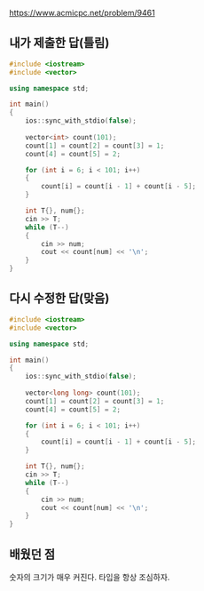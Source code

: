 https://www.acmicpc.net/problem/9461

내가 제출한 답(틀림)
--------------
```cpp
#include <iostream>
#include <vector>

using namespace std;

int main()
{
	ios::sync_with_stdio(false);
	
	vector<int> count(101);
	count[1] = count[2] = count[3] = 1;
	count[4] = count[5] = 2;

	for (int i = 6; i < 101; i++)
	{
		count[i] = count[i - 1] + count[i - 5];
	}

	int T{}, num{};
	cin >> T;
	while (T--)
	{
		cin >> num;
		cout << count[num] << '\n';
	}
}
```

다시 수정한 답(맞음)
-----------
```cpp
#include <iostream>
#include <vector>

using namespace std;

int main()
{
	ios::sync_with_stdio(false);
	
	vector<long long> count(101);
	count[1] = count[2] = count[3] = 1;
	count[4] = count[5] = 2;

	for (int i = 6; i < 101; i++)
	{
		count[i] = count[i - 1] + count[i - 5];
	}

	int T{}, num{};
	cin >> T;
	while (T--)
	{
		cin >> num;
		cout << count[num] << '\n';
	}
}
```

배웠던 점
-----------

숫자의 크기가 매우 커진다. 타입을 항상 조심하자.
